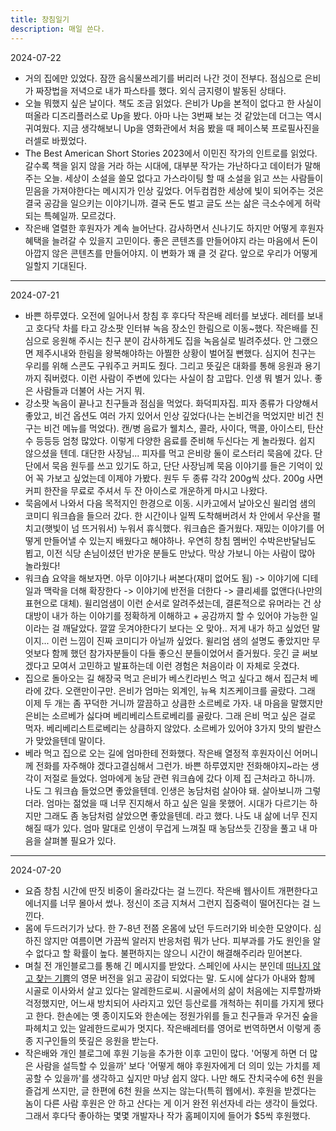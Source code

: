 ```yaml
---
title: 창침일기
description: 매일 쓴다.
---
```


2024-07-22  
- 거의 집에만 있었다. 잠깐 음식물쓰레기를 버리러 나간 것이 전부다. 점심으로 은비가 짜장법을 저녁으로 내가 파스타를 했다. 외식 금지령이 발동된 상태다.
- 오늘 뭐했지 싶은 날이다. 책도 조금 읽었다. 은비가 Up을 본적이 없다고 한 사실이 떠올라 디즈리플러스로 Up을 봤다. 아마 나는 3번째 보는 것 같았는데 더그는 역시 귀여웠다. 지금 생각해보니 Up을 영화관에서 처음 봤을 때 페이스북 프로필사진을 러셀로 바꿨었다.
- The Best American Short Stories 2023에서 이민진 작가의 인트로를 읽었다. 갈수록 책을 읽지 않을 거라 하는 시대에, 대부분 작가는 가난하다고 데이터가 말해주는 오늘. 세상이 소설을 쓸모 없다고 가스라이팅 할 때 소설을 읽고 쓰는 사람들이 믿음을 가져야한다는 메시지가 인상 깊었다. 어두컴컴한 세상에 빛이 되어주는 것은 결국 공감을 일으키는 이야기니까. 결국 돈도 벌고 글도 쓰는 삶은 극소수에게 허락되는 특혜일까. 모르겄다.
- 작은배 열렬한 후원자가 계속 늘어난다. 감사하면서 신나기도 하지만 어떻게 후원자 혜택을 늘려갈 수 있을지 고민이다. 좋은 콘텐츠를 만들어야지 라는 마음에서 돈이 아깝지 않은 콘텐츠를 만들어야지. 이 변화가 꽤 클 것 같다. 앞으로 우리가 어떻게 일할지 기대된다.

---

2024-07-21  
- 바쁜 하루였다. 오전에 일어나서 창침 후 후다닥 작은배 레터를 보냈다. 레터를 보내고 호다닥 차를 타고 강소팟 인터뷰 녹음 장소인 한림으로 이동~했다. 작은배를 진심으로 응원해 주시는 친구 분이 감사하게도 집을 녹음실로 빌려주셨다. 안 그랬으면 제주시내와 한림을 왕복해야하는 아찔한 상황이 벌어질 뻔했다. 심지어 친구는 우리를 위해 스콘도 구워주고 커피도 줬다. 그리고 뜻깊은 대화를 통해 응원과 용기까지 줘버렸다. 이런 사람이 주변에 있다는 사실이 참 고맙다. 인생 뭐 별거 있나. 좋은 사람들과 더불어 사는 거지 뭐.
- 강소팟 녹음이 끝나고 친구들과 점심을 먹었다. 화덕피자집. 피자 종류가 다양해서 좋았고, 비건 옵션도 여러 가지 있어서 인상 깊었다(나는 논비건을 먹었지만 비건 친구는 비건 메뉴를 먹었다). 캔/병 음료가 웰치스, 콜라, 사이다, 맥콜, 아이스티, 탄산수 등등등 엄청 많았다. 이렇게 다양한 음료를 준비해 두신다는 게 놀라웠다. 쉽지 않으셨을 텐데. 대단한 사장님... 피자를 먹고 은비랑 둘이 로스터리 묵음에 갔다. 단단에서 묵음 원두를 쓰고 있기도 하고, 단단 사장님께 묵음 이야기를 들은 기억이 있어 꼭 가보고 싶었는데 이제야 가봤다. 원두 두 종류 각각 200g씩 샀다. 200g 사면 커피 한잔을 무료로 주셔서 두 잔 아이스로 개운하게 마시고 나왔다. 
- 묵음에서 나와서 다음 목적지인 한경으로 이동. 시카고에서 날아오신 윌리엄 샘의 코미디 워크숍을 들으러 갔다. 한 시간이나 일찍 도착해버려서 차 안에서 우산을 펼치고(햇빛이 넘 뜨거워서) 누워서 휴식했다. 워크숍은 즐거웠다. 재밌는 이야기를 어떻게 만들어낼 수 있는지 배웠다고 해야하나. 우연히 창침 멤버인 수박은반달님도 뵙고, 이전 식당 손님이셨던 반가운 분들도 만났다. 막상 가보니 아는 사람이 많아 놀라웠다!
- 워크숍 요약을 해보자면. 아무 이야기나 써본다(재미 없어도 됨) -> 이야기에 디테일과 맥락을 더해 확장한다 -> 이야기에 반전을 더한다 -> 클리셰를 없앤다(나만의 표현으로 대체). 윌리엄샘이 이런 순서로 알려주셨는데, 결론적으로 유머라는 건 상대방이 내가 하는 이야기를 정확하게 이해하고 + 공감까지 할 수 있어야 가능한 일이라는 걸 깨달았다. 깔깔 웃겨야한다기 보다는 오 맞아.. 저게 내가 하고 싶었던 말이지... 이런 느낌이 진짜 코미디가 아닐까 싶었다. 윌리엄 샘의 설명도 좋았지만 무엇보다 함께 했던 참가자분들이 다들 좋으신 분들이었어서 즐거웠다. 웃긴 글 써보겠다고 모여서 고민하고 발표하는데 이런 경험은 처음이라 이 자체로 웃겼다.
- 집으로 돌아오는 길 해장국 먹고 은비가 베스킨라빈스 먹고 싶다고 해서 집근처 베라에 갔다. 오랜만이구만. 은비가 엄마는 외계인, 뉴욕 치즈케이크를 골랐다. 그래 이제 두 개는 좀 꾸덕한 거니까 깔끔하고 상큼한 소르베로 가자. 내 마음을 말했지만 은비는 소르베가 싫다며 베리베리스트로베리를 골랐다. 그래 은비 먹고 싶은 걸로 먹자. 베리베리스트로베리는 상큼하지 않았다. 소르베가 있어야 3가지 맛의 발란스가 맞았을텐데 말이다.
- 베라 먹고 집으로 오는 길에 엄마한테 전화했다. 작은배 열정적 후원자이신 어머니께 전화를 자주해야 겠다고결심해서 그런가. 바쁜 하루였지만 전화해야지~라는 생각이 저절로 들었다. 엄마에게 농담 관련 워크숍에 갔다 이제 집 근처라고 하니까. 나도 그 워크숍 들었으면 좋았을텐데. 인생은 농담처럼 살아야 돼. 살아보니까 그렇더라. 엄마는 젊었을 때 너무 진지해서 하고 싶은 일을 못했어. 시대가 다르기는 하지만 그래도 좀 농담처럼 살았으면 좋았을텐데. 라고 했다. 나도 내 삶에 너무 진지해질 때가 있다. 엄마 말대로 인생이 무겁게 느껴질 때 농담쓰듯 긴장을 풀고 내 마음을 살펴볼 필요가 있다. 

---

2024-07-20  
- 요즘 창침 시간에 딴짓 비중이 올라갔다는 걸 느낀다. 작은배 웹사이트 개편한다고 에너지를 너무 몰아서 썼나. 정신이 조금 지쳐서 그런지 집중력이 떨어진다는 걸 느낀다. 
- 몸에 두드러기가 났다. 한 7-8년 전쯤 온몸에 났던 두드러기와 비슷한 모양이다. 심하진 않지만 여름이면 가끔씩 알러지 반응처럼 뭐가 난다. 피부과를 가도 원인을 알 수 없다고 할 확률이 높다. 불편하지는 않으니 시간이 해결해주리라 믿어본다.
- 며칠 전 개인블로그를 통해 긴 메시지를 받았다. 스페인에 사시는 분인데 [떠나지 않고 찾는 기쁨](https://jagunbae.com/where-4/)의 영문 버전을 읽고 공감이 되었다는 말. 도시에 살다가 아내와 함께 시골로 이사와서 살고 있다는 알레한드로씨. 시골에서의 삶이 처음에는 지루할까봐 걱정했지만, 어느새 방치되어 사라지고 있던 등산로를 개척하는 취미를 가지게 됐다고 한다. 한손에는 옛 종이지도와 한손에는 정원가위를 들고 친구들과 우거진 숲을 파헤치고 있는 알레한드로씨가 멋지다. 작은배레터를 영어로 번역하면서 이렇게 종종 지구인들의 뜻깊은 응원을 받는다. 
- 작은배와 개인 블로그에 후원 기능을 추가한 이후 고민이 많다. '어떻게 하면 더 많은 사람을 설득할 수 있을까' 보다 '어떻게 해야 후원자에게 더 의미 있는 가치를 제공할 수 있을까'를 생각하고 싶지만 마냥 쉽지 않다. 나만 해도 잔치국수에 6천 원을 즐겁게 쓰지만, 글 한편에 6천 원을 쓰지는 않는다(특히 웹에서). 후원을 받겠다는 놈이 다른 사람 후원은 안 하고 산다는 게 이거 완전 위선자네 라는 생각이 들었다. 그래서 후다닥 좋아하는 몇몇 개발자나 작가 홈페이지에 들어가 $5씩 후원했다.
